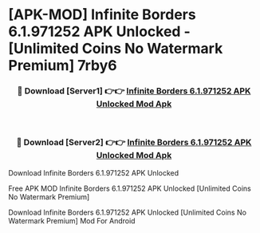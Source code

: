 # [APK-MOD] Infinite Borders 6.1.971252 APK Unlocked - [Unlimited Coins No Watermark Premium] 7rby6



<div align="center">
<h3>🔴 Download [Server1] 👉👉 <a href="https://momento.my/?title=Infinite_Borders_6.1.971252_APK_Unlocked">Infinite Borders 6.1.971252 APK Unlocked Mod Apk</a></h3><br>

<h3>🔴 Download [Server2] 👉👉 <a href="https://momento.my/?title=Infinite_Borders_6.1.971252_APK_Unlocked">Infinite Borders 6.1.971252 APK Unlocked Mod Apk</a></h3>
</div>



Download Infinite Borders 6.1.971252 APK Unlocked 

Free APK MOD Infinite Borders 6.1.971252 APK Unlocked [Unlimited Coins No Watermark Premium]

Download Infinite Borders 6.1.971252 APK Unlocked [Unlimited Coins No Watermark Premium] Mod For Android
